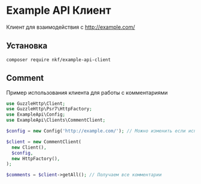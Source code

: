 # Example API Клиент

Клиент для взаимодействия с http://example.com/

## Установка

```shell
composer require nkf/example-api-client
```

## Comment

Пример использования клиента для работы с комментариями

```php
use GuzzleHttp\Client;
use GuzzleHttp\Psr7\HttpFactory;
use ExampleApi\Config;
use ExampleApi\Clients\CommentClient;

$config = new Config('http://example.com/'); // Можно изменить если используется проксирующий домен

$client = new CommentClient(
  new Client(),
  $config,
  new HttpFactory(),
);

$comments = $client->getAll(); // Получаем все комментарии
```
